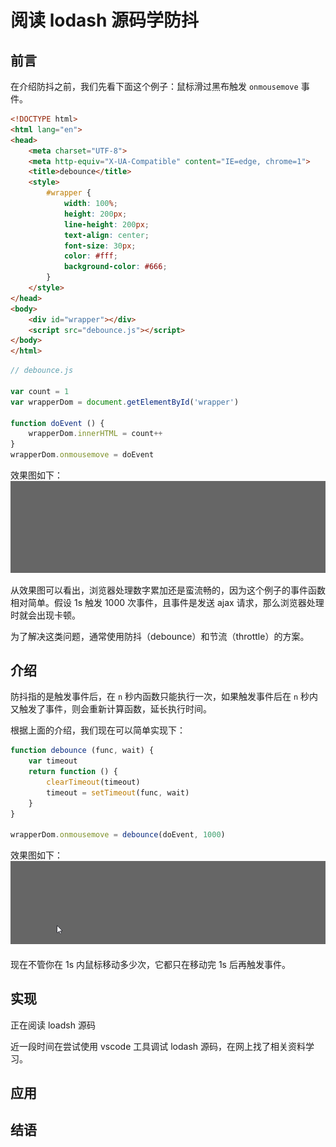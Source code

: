 # 阅读 lodash 源码学防抖

## 前言

在介绍防抖之前，我们先看下面这个例子：鼠标滑过黑布触发 `onmousemove` 事件。
```html
<!DOCTYPE html>
<html lang="en">
<head>
    <meta charset="UTF-8">
    <meta http-equiv="X-UA-Compatible" content="IE=edge, chrome=1">
    <title>debounce</title>
    <style>
        #wrapper {
            width: 100%;
            height: 200px;
            line-height: 200px;
            text-align: center;
            font-size: 30px;
            color: #fff;
            background-color: #666;
        }
    </style>
</head>
<body>
    <div id="wrapper"></div>
    <script src="debounce.js"></script>
</body>
</html>
```
```js
// debounce.js

var count = 1
var wrapperDom = document.getElementById('wrapper')

function doEvent () {
    wrapperDom.innerHTML = count++
}
wrapperDom.onmousemove = doEvent
```
效果图如下：
![debounce1](../../assets/js_subject/debounce.gif)

从效果图可以看出，浏览器处理数字累加还是蛮流畅的，因为这个例子的事件函数相对简单。假设 1s 触发 1000 次事件，且事件是发送 ajax 请求，那么浏览器处理时就会出现卡顿。

为了解决这类问题，通常使用防抖（debounce）和节流（throttle）的方案。

## 介绍

防抖指的是触发事件后，在 `n` 秒内函数只能执行一次，如果触发事件后在 `n` 秒内又触发了事件，则会重新计算函数，延长执行时间。

根据上面的介绍，我们现在可以简单实现下：
```js
function debounce (func, wait) {
    var timeout
    return function () {
        clearTimeout(timeout)
        timeout = setTimeout(func, wait)
    }
}

wrapperDom.onmousemove = debounce(doEvent, 1000)
```

效果图如下：
![debounce2](../../assets/js_subject/debounce2.gif)

现在不管你在 1s 内鼠标移动多少次，它都只在移动完 1s 后再触发事件。


## 实现

正在阅读 loadsh 源码

近一段时间在尝试使用 vscode 工具调试 lodash 源码，在网上找了相关资料学习。

## 应用

## 结语

